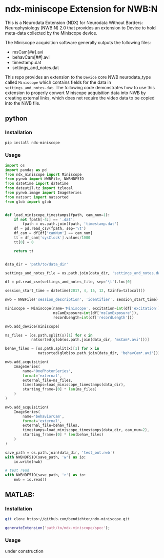 # ndx-miniscope Extension for NWB:N

This is a Neurodata Extension (NDX) for Neurodata Without Borders: Neurophysiology (NWB:N) 2.0 that provides an extension to Device to hold meta-data collected by the Miniscope device.

The Miniscope acquisition software generally outputs the following files:

* msCam[##].avi
* behavCam[##].avi
* timestamp.dat
* settings_and_notes.dat

This repo provides an extension to the `Device` core NWB neurodata_type called `Miniscope` which contains fields for the data in `settings_and_notes.dat`. The following code demonstrates how to use this extension to properly convert Miniscope acquisition data into NWB by creating external links, which does not require the video data to be copied into the NWB file.

## python
### Installation
```bash
pip install ndx-miniscope
```

### Usage


```python
import os
import pandas as pd
from ndx_miniscope import Miniscope
from pynwb import NWBFile, NWBHDF5IO
from datetime import datetime
from dateutil.tz import tzlocal
from pynwb.image import ImageSeries
from natsort import natsorted
from glob import glob


def load_miniscope_timestamps(fpath, cam_num=1):
    if not fpath[-4:] == '.dat':
        fpath = os.path.join(fpath, 'timestamp.dat')
    df = pd.read_csv(fpath, sep='\t')
    df_cam = df[df['camNum'] == cam_num]
    tt = df_cam['sysClock'].values/1000
    tt[0] = 0

    return tt


data_dir = 'path/to/data_dir'

settings_and_notes_file = os.path.join(data_dir, 'settings_and_notes.dat')

df = pd.read_csv(settings_and_notes_file, sep='\t').loc[0]

session_start_time = datetime(2017, 4, 15, 12, tzinfo=tzlocal())

nwb = NWBFile('session_description', 'identifier', session_start_time)

miniscope = Miniscope(name='Miniscope', excitation=int(df['excitation']),
                      msCamExposure=int(df['msCamExposure']),
                      recordLength=int(df['recordLength']))

nwb.add_device(miniscope)

ms_files = [os.path.split(x)[1] for x in
            natsorted(glob(os.path.join(data_dir, 'msCam*.avi')))]

behav_files = [os.path.split(x)[1] for x in
               natsorted(glob(os.path.join(data_dir, 'behavCam*.avi')))]

nwb.add_acquisition(
    ImageSeries(
        name='OnePhotonSeries',
        format='external',
        external_file=ms_files,
        timestamps=load_miniscope_timestamps(data_dir),
        starting_frame=[0] * len(ms_files)
    )
)

nwb.add_acquisition(
    ImageSeries(
        name='behaviorCam',
        format='external',
        external_file=behav_files,
        timestamps=load_miniscope_timestamps(data_dir, cam_num=2),
        starting_frame=[0] * len(behav_files)
    )
)

save_path = os.path.join(data_dir, 'test_out.nwb')
with NWBHDF5IO(save_path, 'w') as io:
    io.write(nwb)

# test read
with NWBHDF5IO(save_path, 'r') as io:
    nwb = io.read()
```


## MATLAB:
### Installation
```bash
git clone https://github.com/bendichter/ndx-miniscope.git
```
```matlab
generateExtension('path/to/ndx-miniscope/spec');
```

### Usage
under construction
